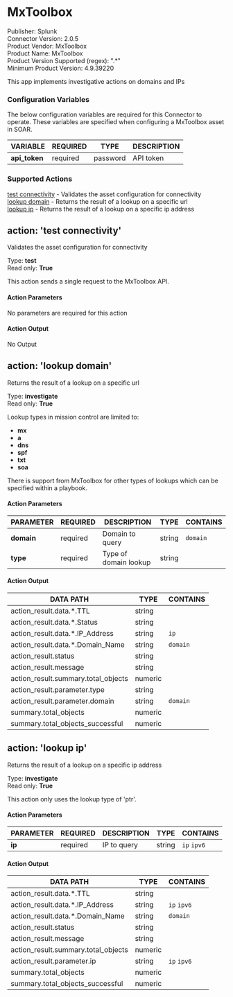 [comment]: # "Auto-generated SOAR connector documentation"
# MxToolbox

Publisher: Splunk  
Connector Version: 2\.0\.5  
Product Vendor: MxToolbox  
Product Name: MxToolbox  
Product Version Supported (regex): "\.\*"  
Minimum Product Version: 4\.9\.39220  

This app implements investigative actions on domains and IPs

### Configuration Variables
The below configuration variables are required for this Connector to operate.  These variables are specified when configuring a MxToolbox asset in SOAR.

VARIABLE | REQUIRED | TYPE | DESCRIPTION
-------- | -------- | ---- | -----------
**api\_token** |  required  | password | API token

### Supported Actions  
[test connectivity](#action-test-connectivity) - Validates the asset configuration for connectivity  
[lookup domain](#action-lookup-domain) - Returns the result of a lookup on a specific url  
[lookup ip](#action-lookup-ip) - Returns the result of a lookup on a specific ip address  

## action: 'test connectivity'
Validates the asset configuration for connectivity

Type: **test**  
Read only: **True**

This action sends a single request to the MxToolbox API\.

#### Action Parameters
No parameters are required for this action

#### Action Output
No Output  

## action: 'lookup domain'
Returns the result of a lookup on a specific url

Type: **investigate**  
Read only: **True**

Lookup types in mission control are limited to\:<ul><li><b>mx</b></li><li><b>a</b></li><li><b>dns</b></li><li><b>spf</b></li><li><b>txt</b></li><li><b>soa</b></li></ul>There is support from MxToolbox for other types of lookups which can be specified within a playbook\.

#### Action Parameters
PARAMETER | REQUIRED | DESCRIPTION | TYPE | CONTAINS
--------- | -------- | ----------- | ---- | --------
**domain** |  required  | Domain to query | string |  `domain` 
**type** |  required  | Type of domain lookup | string | 

#### Action Output
DATA PATH | TYPE | CONTAINS
--------- | ---- | --------
action\_result\.data\.\*\.TTL | string | 
action\_result\.data\.\*\.Status | string | 
action\_result\.data\.\*\.IP\_Address | string |  `ip` 
action\_result\.data\.\*\.Domain\_Name | string |  `domain` 
action\_result\.status | string | 
action\_result\.message | string | 
action\_result\.summary\.total\_objects | numeric | 
action\_result\.parameter\.type | string | 
action\_result\.parameter\.domain | string |  `domain` 
summary\.total\_objects | numeric | 
summary\.total\_objects\_successful | numeric |   

## action: 'lookup ip'
Returns the result of a lookup on a specific ip address

Type: **investigate**  
Read only: **True**

This action only uses the lookup type of 'ptr'\.

#### Action Parameters
PARAMETER | REQUIRED | DESCRIPTION | TYPE | CONTAINS
--------- | -------- | ----------- | ---- | --------
**ip** |  required  | IP to query | string |  `ip`  `ipv6` 

#### Action Output
DATA PATH | TYPE | CONTAINS
--------- | ---- | --------
action\_result\.data\.\*\.TTL | string | 
action\_result\.data\.\*\.IP\_Address | string |  `ip`  `ipv6` 
action\_result\.data\.\*\.Domain\_Name | string |  `domain` 
action\_result\.status | string | 
action\_result\.message | string | 
action\_result\.summary\.total\_objects | numeric | 
action\_result\.parameter\.ip | string |  `ip`  `ipv6` 
summary\.total\_objects | numeric | 
summary\.total\_objects\_successful | numeric | 